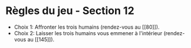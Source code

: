 # Règles du jeu - Section 12

- Choix 1: Affronter les trois humains (rendez-vous au [[80]]).
- Choix 2: Laisser les trois humains vous emmener à l'intérieur (rendez-vous au [[145]]).